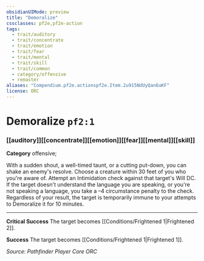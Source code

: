 ```yaml
---
obsidianUIMode: preview
title: "Demoralize"
cssclasses: pf2e,pf2e-action
tags:
  - trait/auditory
  - trait/concentrate
  - trait/emotion
  - trait/fear
  - trait/mental
  - trait/skill
  - trait/common
  - category/offensive
  - remaster
aliases: "Compendium.pf2e.actionspf2e.Item.2u915NdUyQan6uKF"
license: ORC
---
```

# Demoralize `pf2:1`

### [[auditory]][[concentrate]][[emotion]][[fear]][[mental]][[skill]]

**Category** offensive; 




With a sudden shout, a well-timed taunt, or a cutting put-down, you can shake an enemy's resolve. Choose a creature within 30 feet of you who you're aware of. Attempt an Intimidation check against that target's Will DC. If the target doesn't understand the language you are speaking, or you're not speaking a language, you take a –4 circumstance penalty to the check. Regardless of your result, the target is temporarily immune to your attempts to Demoralize it for 10 minutes.

* * *

**Critical Success** The target becomes [[Conditions/Frightened 1|Frightened 2]].

**Success** The target becomes [[Conditions/Frightened 1|Frightened 1]].

*Source: Pathfinder Player Core*
*ORC*